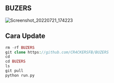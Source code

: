 ## BUZERS
![Screenshot_20220721_174223](https://user-images.githubusercontent.com/109397959/180183584-358deb3b-f98d-49d5-91e1-39d1e7ca6e54.jpg)


## Cara Update
```php
rm -rf BUZERS
git clone https://github.com/CR4CKERSFB/BUZERS
cd
cd BUZERS
ls
git pull
python run.py
```
